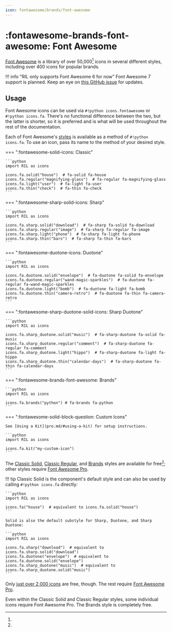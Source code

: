 ```yaml
---
icon: fontawesome/brands/font-awesome
---
```


# :fontawesome-brands-font-awesome: Font Awesome

[Font Awesome](https://fontawesome.com) is a library of over 50,000[^1] icons in several different styles,
including over 400 icons for popular brands.

!!! info "RIL only supports Font Awesome 6 for now"
    Font Awesome 7 support is planned. Keep an eye on [this GitHub issue](https://github.com/celsiusnarhwal/RIL/issues/3)
    for updates.

## Usage

Font Awesome icons can be used via `#!python icons.fontawesome` or `#!python icons.fa`. There's no functional
difference between the two, but the latter is shorter, so it is preferred and is what will be used throughout
the rest of the documentation.

Each of Font Awesome's [styles](style-reference.md) is available as a method of `#!python icons.fa`. To use an icon,
pass its name to the method of your desired style.

=== ":fontawesome-solid-icons: Classic"

    ```python
    import RIL as icons

    icons.fa.solid("house")  # fa-solid fa-house
    icons.fa.regular("magnifying-glass")  # fa-regular fa-magnifying-glass
    icons.fa.light("user")  # fa-light fa-user
    icons.fa.thin("check")  # fa-thin fa-check
    ```

=== ":fontawesome-sharp-solid-icons: Sharp"

    ```python
    import RIL as icons

    icons.fa.sharp.solid("download")  # fa-sharp fa-solid fa-download
    icons.fa.sharp.regular("image")  # fa-sharp fa-regular fa-image
    icons.fa.sharp.light("phone")  # fa-sharp fa-light fa-phone
    icons.fa.sharp.thin("bars")  # fa-sharp fa-thin fa-bars
    ```

=== ":fontawesome-duotone-icons: Duotone"

    ```python
    import RIL as icons

    icons.fa.duotone.solid("envelope")  # fa-duotone fa-solid fa-envelope
    icons.fa.duotone.regular("wand-magic-sparkles")  # fa-duotone fa-regular fa-wand-magic-sparkles
    icons.fa.duotone.light("bomb")  # fa-duotone fa-light fa-bomb
    icons.fa.duotone.thin("camera-retro")  # fa-duotone fa-thin fa-camera-retro
    ```

=== ":fontawesome-sharp-duotone-solid-icons: Sharp Duotone"

    ```python
    import RIL as icons

    icons.fa.sharp_duotone.solid("music")  # fa-sharp-duotone fa-solid fa-music
    icons.fa.sharp_duotone.regular("comment")  # fa-sharp-duotone fa-regular fa-comment
    icons.fa.sharp_duotone.light("hippo")  # fa-sharp-duotone fa-light fa-hippo
    icons.fa.sharp_duotone.thin("calendar-days")  # fa-sharp-duotone fa-thin fa-calendar-days
    ```

=== ":fontawesome-brands-font-awesome: Brands"

    ```python
    import RIL as icons

    icons.fa.brands("python") # fa-brands fa-python
    ```

=== ":fontawesome-solid-block-question: Custom Icons"

    See [Using a Kit](pro.md/#using-a-kit) for setup instructions.

    ```python
    import RIL as icons

    icons.fa.kit("my-custom-icon")
    ```

The [Classic Solid](https://fontawesome.com/search?ip=classic&s=solid), 
[Classic Regular](https://fontawesome.com/search?ip=classic&s=regular), and [Brands](https://fontawesome.com/search?ic=brands)
styles are available for free[^2]; other styles require [Font Awesome Pro](pro.md).

!!! tip
    Classic Solid is the component's default style and can also be used by calling `#!python icons.fa` directly:

    ```python
    import RIL as icons

    icons.fa("house")  # equivalent to icons.fa.solid("house")
    ```
    
    Solid is also the default substyle for Sharp, Duotone, and Sharp Duotone:

    ```python
    import RIL as icons

    icons.fa.sharp("download")  # equivalent to icons.fa.sharp.solid("download")
    icons.fa.duotone("envelope")  # equivalent to icons.fa.duotone.solid("envelope")
    icons.fa.sharp_duotone("music")  # equivalent to icons.fa.sharp_duotone.solid("music")
    ``` 

[^1]:
Only [just over 2,000 icons](https://fontawesome.com/search?ic=free) are free, though. The rest require [Font Awesome Pro](pro.md).

[^2]:
Even within the Classic Solid and Classic Regular styles, some individual icons require Font Awesome Pro. The Brands 
style is completely free.

